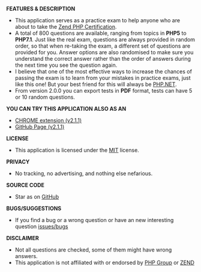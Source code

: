 <strong>FEATURES & DESCRIPTION</strong>
<ul>
    <li>This application serves as a practice exam to help anyone who are about to take the <a title="Zend PHP Certification" href="http://www.zend.com/en/services/certification/php-certification">Zend PHP Certification</a>.</li>
    <li>A total of 800 questions are available, ranging from topics in <strong>PHP5</strong> to <strong>PHP7.1</strong>. Just like the real exam, questions are always provided in random order, so that when re-taking the exam, a different set of questions are provided for you. Answer options are also randomised to make sure you understand the correct answer rather than the order of answers during the next time you see the question again.</li>
    <li>I believe that one of the most effective ways to increase the chances of passing the exam is to learn from your mistakes in practice exams, just like this one! But your best friend for this will always be <a href="https://www.php.net/manual/en/" title="PHP.NET">PHP.NET</a>.</li>
    <li>From version 2.0.0 you can export tests in <strong>PDF</strong> format, tests can have 5 or 10 random questions.</li>
</ul>

<strong>YOU CAN TRY THIS APPLICATION ALSO AS AN</strong>
<ul>
    <li><a href="https://chrome.google.com/webstore/detail/php-zend-certification-exam/kdjolhghoglghipajmbmlmldbpncimge" title="CHROME extension">CHROME extension (v2.1.1)</a></li>
    <li><a href="https://alceanicu.github.io/zce/" title="GitHub Page">GitHub Page (v2.1.1)</a></li>
</ul>

<strong>LICENSE</strong>
<ul>
    <li>This application is licensed under the <a href="https://github.com/alceanicu/zce/blob/master/LICENSE.md" title="MIT license">MIT</a> license.</li>
</ul>

<strong>PRIVACY</strong>
<ul>
    <li>No tracking, no advertising, and nothing else nefarious.</li>
</ul>

<strong>SOURCE CODE</strong>
<ul>
    <li>Star as on <a href="https://github.com/alceanicu/zce" title="GitHub">GitHub</a></li>
</ul>

<strong>BUGS/SUGGESTIONS</strong>
<ul>
    <li>If you find a bug or a wrong question or have an new interesting question <a href="https://github.com/alceanicu/zce/issues" title="issues">issues/bugs</a></li>
</ul>

<strong>DISCLAIMER</strong>
<ul>
    <li>Not all questions are checked, some of them might have wrong answers.</li>
    <li>This application is not affiliated with or endorsed by <a href="https://www.php.net/" title="PHP Group">PHP Group</a> or <a href="https://www.zend.com/en" title="ZEND">ZEND</a></li>
</ul>
